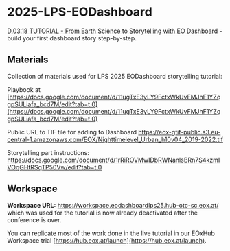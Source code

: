 # 2025-LPS-EODashboard

[D.03.18 TUTORIAL - From Earth Science to Storytelling with EO Dashboard](https://lps25.esa.int/programme/programme-session/?id=7A4E4BC9-92EE-41D3-8A3A-62FF63DC914E) - build your first dashboard story step-by-step.

## Materials

Collection of materials used for LPS 2025 EODashboard storytelling tutorial:

Playbook at [https://docs.google.com/document/d/11ugTxE3yLY9FctxWkUvFMJhF1YZqgpSULiafa_bcd7M/edit?tab=t.0](https://docs.google.com/document/d/11ugTxE3yLY9FctxWkUvFMJhF1YZqgpSULiafa_bcd7M/edit?tab=t.0)

Public URL to TIF tile for adding to Dashboard https://eox-gtif-public.s3.eu-central-1.amazonaws.com/EOX/Nighttimelevel_Urban_h10v04_2019-2022.tif

Storytelling part instructions: https://docs.google.com/document/d/1rRiROVMwIDbRWNanlsBRn7S4kzmIVOgGHtRSqTP50Vw/edit?tab=t.0

## Workspace

**Workspace URL:** https://workspace.eodashboardlps25.hub-otc-sc.eox.at/ which was used for the tutorial is now already deactivated after the conference is over.

You can replicate most of the work done in the live tutorial in our EOxHub Workspace trial [https://hub.eox.at/launch](https://hub.eox.at/launch).
